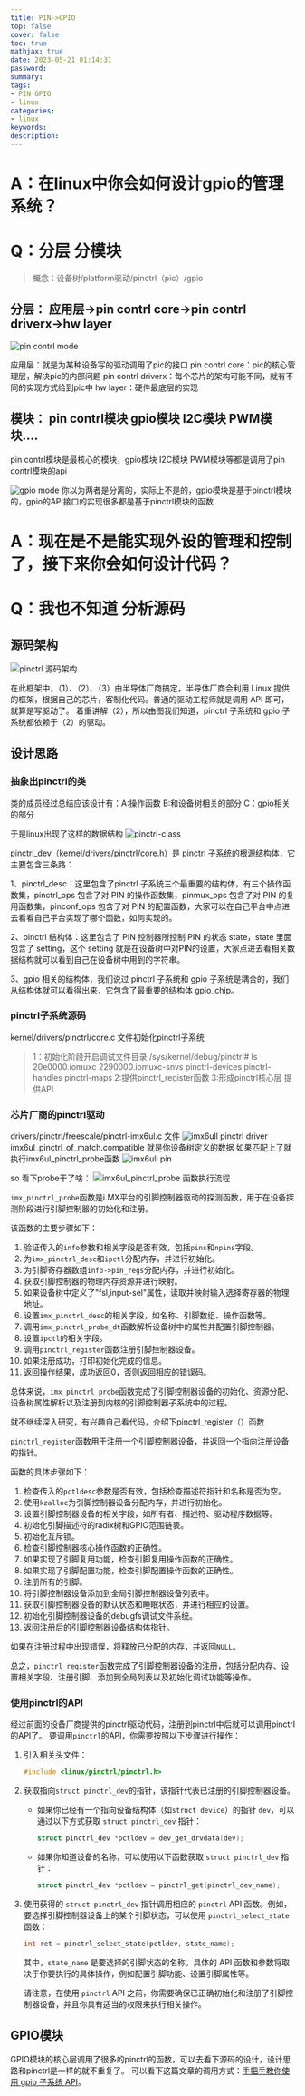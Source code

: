 ```yaml
---
title: PIN->GPIO
top: false
cover: false
toc: true
mathjax: true
date: 2023-05-21 01:14:31
password:
summary:
tags:
- PIN GPIO
- linux
categories:
- linux
keywords:
description:
---
```


# A：在linux中你会如何设计gpio的管理系统？
# Q：分层 分模块

> 概念：设备树/platform驱动/pinctrl（pic）/gpio

## 分层： 应用层->pin contrl core->pin contrl driverx->hw layer

![pin contrl mode](PIN-GPIO/Pinctrl.png)

应用层：就是为某种设备写的驱动调用了pic的接口
pin contrl core：pic的核心管理层，解决pic的内部问题
pin contrl driverx：每个芯片的架构可能不同，就有不同的实现方式给到pic中
hw layer：硬件最底层的实现

## 模块： pin contrl模块 gpio模块 I2C模块 PWM模块....

pin contrl模块是最核心的模块，gpio模块 I2C模块 PWM模块等都是调用了pin contrl模块的api

![gpio mode](PIN-GPIO/gpio.png)
你以为两者是分离的，实际上不是的，gpio模块是基于pinctrl模块的，gpio的API接口的实现很多都是基于pinctrl模块的函数

# A：现在是不是能实现外设的管理和控制了，接下来你会如何设计代码？
# Q：我也不知道 分析源码

## 源码架构

![pinctrl 源码架构](PIN-GPIO/pinctrl_system.png)

在此框架中，（1）、（2）、（3）由半导体厂商搞定，半导体厂商会利用 Linux 提供的框架，根据自己的芯片，客制化代码。普通的驱动工程师就是调用 API 即可，就算是写驱动了。
着重讲解（2），所以由图我们知道，pinctrl 子系统和 gpio 子系统都依赖于（2）的驱动。

## 设计思路

### 抽象出pinctrl的类
类的成员经过总结应该设计有：A:操作函数 B:和设备树相关的部分 C：gpio相关的部分

于是linux出现了这样的数据结构
![pinctrl-class](PIN-GPIO/pinctrl%20struct.png)

pinctrl_dev（kernel/drivers/pinctrl/core.h）是 pinctrl 子系统的根源结构体，它主要包含三条路：

1、pinctrl_desc：这里包含了pinctrl 子系统三个最重要的结构体，有三个操作函数集，pinctrl_ops 包含了对 PIN 的操作函数集，pinmux_ops 包含了对 PIN 的复用函数集，pinconf_ops 包含了对 PIN 的配置函数，大家可以在自己平台中点进去看看自己平台实现了哪个函数，如何实现的。

2、pinctrl 结构体：这里包含了 PIN 控制器所控制 PIN 的状态 state，state 里面包含了 setting，这个 setting 就是在设备树中对PIN的设置，大家点进去看相关数据结构就可以看到自己在设备树中用到的字符串。

3、gpio 相关的结构体，我们说过 pinctrl 子系统和 gpio 子系统是耦合的，我们从结构体就可以看得出来，它包含了最重要的结构体 gpio_chip。

### pinctrl子系统源码

kernel/drivers/pinctrl/core.c 文件初始化pinctrl子系统
>1：初始化阶段开启调试文件目录 /sys/kernel/debug/pinctrl# ls
20e0000.iomuxc  2290000.iomuxc-snvs  pinctrl-devices  pinctrl-handles  pinctrl-maps
2:提供pinctrl_register函数
3:形成pinctrl核心层 提供API

### 芯片厂商的pinctrl驱动

drivers/pinctrl/freescale/pinctrl-imx6ul.c 文件
![imx6ull pinctrl driver](PIN-GPIO/imx6ull%20pinctrl.png)
imx6ul_pinctrl_of_match.compatible 就是你设备树定义的数据 如果匹配上了就执行imx6ul_pinctrl_probe函数
![imx6ull pin](PIN-GPIO/iomuxc.png)

so 看下probe干了啥：
![imx6ul_pinctrl_probe 函数执行流程](PIN-GPIO/probe.png)

`imx_pinctrl_probe`函数是i.MX平台的引脚控制器驱动的探测函数，用于在设备探测阶段进行引脚控制器的初始化和注册。

该函数的主要步骤如下：

1. 验证传入的`info`参数和相关字段是否有效，包括`pins`和`npins`字段。
2. 为`imx_pinctrl_desc`和`ipctl`分配内存，并进行初始化。
3. 为引脚寄存器数组`info->pin_regs`分配内存，并进行初始化。
4. 获取引脚控制器的物理内存资源并进行映射。
5. 如果设备树中定义了"fsl,input-sel"属性，读取并映射输入选择寄存器的物理地址。
6. 设置`imx_pinctrl_desc`的相关字段，如名称、引脚数组、操作函数等。
7. 调用`imx_pinctrl_probe_dt`函数解析设备树中的属性并配置引脚控制器。
8. 设置`ipctl`的相关字段。
9. 调用`pinctrl_register`函数注册引脚控制器设备。
10. 如果注册成功，打印初始化完成的信息。
11. 返回操作结果，成功返回0，否则返回相应的错误码。

总体来说，`imx_pinctrl_probe`函数完成了引脚控制器设备的初始化、资源分配、设备树属性解析以及注册到内核的引脚控制器子系统中的过程。

就不继续深入研究，有兴趣自己看代码，介绍下pinctrl_register（）函数

`pinctrl_register`函数用于注册一个引脚控制器设备，并返回一个指向注册设备的指针。

函数的具体步骤如下：

1. 检查传入的`pctldesc`参数是否有效，包括检查描述符指针和名称是否为空。
2. 使用`kzalloc`为引脚控制器设备分配内存，并进行初始化。
3. 设置引脚控制器设备的相关字段，如所有者、描述符、驱动程序数据等。
4. 初始化引脚描述符的radix树和GPIO范围链表。
5. 初始化互斥锁。
6. 检查引脚控制器核心操作函数的正确性。
7. 如果实现了引脚复用功能，检查引脚复用操作函数的正确性。
8. 如果实现了引脚配置功能，检查引脚配置操作函数的正确性。
9. 注册所有的引脚。
10. 将引脚控制器设备添加到全局引脚控制器设备列表中。
11. 获取引脚控制器设备的默认状态和睡眠状态，并进行相应的设置。
12. 初始化引脚控制器设备的debugfs调试文件系统。
13. 返回注册后的引脚控制器设备结构体指针。

如果在注册过程中出现错误，将释放已分配的内存，并返回`NULL`。

总之，`pinctrl_register`函数完成了引脚控制器设备的注册，包括分配内存、设置相关字段、注册引脚、添加到全局列表以及初始化调试功能等操作。

### 使用pinctrl的API

经过前面的设备厂商提供的pinctrl驱动代码，注册到pinctrl中后就可以调用pinctrl的API了。
要调用`pinctrl`的API，你需要按照以下步骤进行操作：

1. 引入相关头文件：
   ```c
   #include <linux/pinctrl/pinctrl.h>
   ```

2. 获取指向`struct pinctrl_dev`的指针，该指针代表已注册的引脚控制器设备。

   - 如果你已经有一个指向设备结构体（如`struct device`）的指针 `dev`，可以通过以下方式获取 `struct pinctrl_dev` 指针：
     ```c
     struct pinctrl_dev *pctldev = dev_get_drvdata(dev);
     ```
   - 如果你知道设备的名称，可以使用以下函数获取 `struct pinctrl_dev` 指针：
     ```c
     struct pinctrl_dev *pctldev = pinctrl_get(pinctrl_dev_name);
     ```

3. 使用获得的 `struct pinctrl_dev` 指针调用相应的 `pinctrl` API 函数。例如，要选择引脚控制器设备上的某个引脚状态，可以使用 `pinctrl_select_state` 函数：
   ```c
   int ret = pinctrl_select_state(pctldev, state_name);
   ```

   其中，`state_name` 是要选择的引脚状态的名称。具体的 API 函数和参数将取决于你要执行的具体操作，例如配置引脚功能、设置引脚属性等。

   请注意，在使用 `pinctrl` API 之前，你需要确保已正确初始化和注册了引脚控制器设备，并且你具有适当的权限来执行相关操作。

## GPIO模块
   GPIO模块的核心层调用了很多的pinctrl的函数，可以去看下源码的设计，设计思路和pinctrl是一样的就不重复了。
   可以看下这篇文章的调用方式：[手把手教你使用 gpio 子系统 API](https://mp.weixin.qq.com/s/iquUV-xzx1c08spOeW-vPg)。

